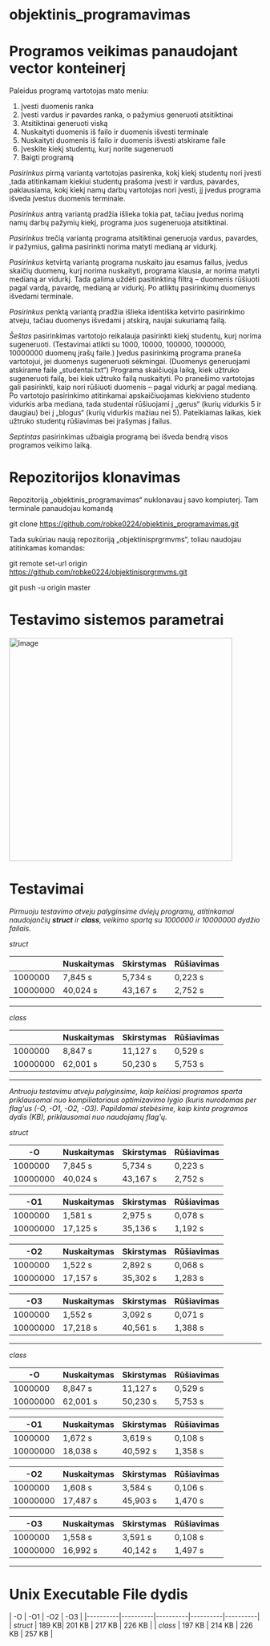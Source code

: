 # objektinis_programavimas

# Programos veikimas panaudojant vector konteinerį

Paleidus programą vartotojas mato meniu:
1.	Įvesti duomenis ranka
2.	Įvesti vardus ir pavardes ranka, o pažymius generuoti atsitiktinai
3.	Atsitiktinai generuoti viską
4.	Nuskaityti duomenis iš failo ir duomenis išvesti terminale
5.	Nuskaityti duomenis iš failo ir duomenis išvesti atskirame faile
6.	Įveskite kiekį studentų, kurį norite sugeneruoti 
7.	Baigti programą

   
*Pasirinkus* pirmą variantą vartotojas pasirenka, kokį kiekį studentų nori įvesti ,tada atitinkamam kiekiui studentų prašoma įvesti ir vardus, pavardes, paklausiama, kokį kiekį namų darbų vartotojas nori įvesti, jį įvedus programa išveda įvestus duomenis terminale.

*Pasirinkus* antrą variantą pradžia išlieka tokia pat, tačiau įvedus norimą namų darbų pažymių kiekį, programa juos sugeneruoja atsitiktinai.

*Pasirinkus* trečią variantą programa atsitiktinai generuoja vardus, pavardes, ir pažymius, galima pasirinkti norima matyti medianą ar vidurkį.

*Pasirinkus* ketvirtą variantą programa nuskaito jau esamus failus, įvedus skaičių duomenų, kurį norima nuskaityti, programa klausia, ar norima matyti medianą ar vidurkį. Tada galima uždėti pasitinktiną filtrą – duomenis rūšiuoti pagal vardą, pavardę, medianą ar vidurkį. Po atliktų pasirinkimų duomenys išvedami terminale.

*Pasirinkus* penktą variantą pradžia išlieka identiška ketvirto pasirinkimo atveju, tačiau duomenys išvedami į atskirą, naujai sukuriamą failą.

*Šeštas* pasirinkimas vartotojo reikalauja pasirinkti kiekį studentų, kurį norima sugeneruoti. (Testavimai atlikti su  1000, 10000, 100000, 1000000, 10000000 duomenų įrašų faile.) Įvedus pasirinkimą programa praneša vartotojui, jei duomenys sugeneruoti sėkmingai. (Duomenys generuojami atskirame faile „studentai.txt“) Programa skaičiuoja laiką, kiek užtruko sugeneruoti failą,  bei kiek užtruko failą nuskaityti. Po pranešimo vartotojas gali pasirinkti, kaip nori rūšiuoti duomenis – pagal vidurkį ar pagal medianą. Po vartotojo pasirinkimo atitinkamai apskaičiuojamas kiekivieno studento vidurkis arba mediana, tada studentai rūšiuojami į „gerus“ (kurių vidurkis 5 ir daugiau) bei į „blogus“ (kurių vidurkis mažiau nei 5). Pateikiamas laikas, kiek užtruko studentų rūšiavimas bei įrašymas į failus.

*Septintas* pasirinkimas užbaigia programą bei išveda bendrą visos programos veikimo laiką.


# 	Repozitorijos klonavimas

Repozitoriją „objektinis_programavimas“ nuklonavau į savo kompiuterį. Tam terminale panaudojau komandą 

git clone https://github.com/robke0224/objektinis_programavimas.git

Tada sukūriau naują repozitoriją „objektinisprgrmvms“, toliau naudojau atitinkamas komandas:

git remote set-url origin https://github.com/robke0224/objektinisprgrmvms.git

git push -u origin master


# Testavimo sistemos parametrai

<img width="445" alt="image" src="https://github.com/robke0224/objektinisprgrmvms/assets/154459735/c7d8af55-d8b1-4383-a09a-09296d8d0dee">


# Testavimai
*Pirmuoju testavimo atveju palyginsime dviejų programų, atitinkamai naudojančių **struct** ir **class**, veikimo spartą su 1000000 ir 10000000 dydžio failais.*

*struct*

|         | Nuskaitymas | Skirstymas | Rūšiavimas |
|----------|----------|----------|----------|
| 1000000  | 7,845 s | 5,734 s | 0,223 s |
| 10000000 | 40,024 s | 43,167 s | 2,752 s |

----------------------------------------------------------------------------------------------------------------------------

*class*

|         | Nuskaitymas | Skirstymas | Rūšiavimas |
|----------|----------|----------|----------|
| 1000000  | 8,847 s | 11,127 s | 0,529 s |
| 10000000 | 62,001 s | 50,230 s | 5,753 s |


----------------------------------------------------------------------------------------------------------------------------

*Antruoju testavimu atveju palyginsime, kaip keičiasi programos sparta priklausomai nuo kompiliatoriaus optimizavimo lygio (kuris nurodomas per flag'us (-O, -O1, -O2, -O3). Papildomai stebėsime, kaip kinta programos dydis (KB), priklausomai nuo naudojamų flag'ų.*

*struct*

| -O | Nuskaitymas | Skirstymas | Rūšiavimas |
|----------|----------|----------|----------|
| 1000000  | 7,845 s | 5,734 s | 0,223 s |
| 10000000 | 40,024 s | 43,167 s | 2,752 s |


| -O1 | Nuskaitymas | Skirstymas | Rūšiavimas |
|----------|----------|----------|----------|
| 1000000  | 1,581 s | 2,975 s | 0,078 s |
| 10000000 | 17,125 s | 35,136 s | 1,192 s |

| -O2 | Nuskaitymas | Skirstymas | Rūšiavimas |
|----------|----------|----------|----------|
| 1000000  | 1,522 s | 2,892 s | 0,068 s |
| 10000000 | 17,157 s | 35,302 s | 1,283 s |

| -O3 | Nuskaitymas | Skirstymas | Rūšiavimas |
|----------|----------|----------|----------|
| 1000000  | 1,552 s | 3,092 s | 0,071 s |
| 10000000 | 17,218 s | 40,561 s | 1,388 s |

------------------------------------------------------------------------------------------------------------

*class*

|   -O  | Nuskaitymas | Skirstymas | Rūšiavimas |
|----------|----------|----------|----------|
| 1000000  | 8,847 s | 11,127 s | 0,529 s |
| 10000000 | 62,001 s | 50,230 s | 5,753 s |

| -O1 | Nuskaitymas | Skirstymas | Rūšiavimas |
|----------|----------|----------|----------|
| 1000000  | 1,672 s | 3,619 s | 0,108 s |
| 10000000 | 18,038 s | 40,592 s | 1,358 s |

| -O2 | Nuskaitymas | Skirstymas | Rūšiavimas |
|----------|----------|----------|----------|
| 1000000  | 1,608 s | 3,584 s | 0,106 s |
| 10000000 | 17,487 s | 45,903 s | 1,470 s |

| -O3 | Nuskaitymas | Skirstymas | Rūšiavimas |
|----------|----------|----------|----------|
| 1000000  | 1,558 s | 3,591 s | 0,108 s |
| 10000000 | 16,992 s | 40,142 s | 1,497 s |

-----------------------------------------------------------------------------------------------------------

# Unix Executable File dydis 

| -O | -O1 | -O2 | -O3 |
|----------|----------|----------|----------|----------|
| *struct* | 189 KB| 201 KB | 217 KB | 226 KB |
| *class* | 197 KB | 214 KB | 226 KB | 257 KB |


